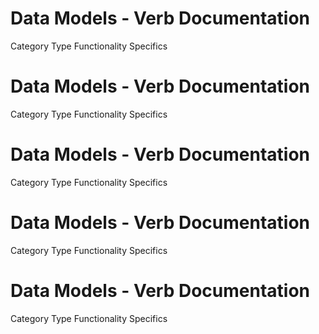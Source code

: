  
# Data Models - Verb Documentation
 
Category                  Type                      Functionality             Specifics                
 
# Data Models - Verb Documentation
 
Category                  Type                      Functionality             Specifics                
 
# Data Models - Verb Documentation
 
Category                  Type                      Functionality             Specifics                
 
# Data Models - Verb Documentation
 
Category                  Type                      Functionality             Specifics                
 
# Data Models - Verb Documentation
 
Category                  Type                      Functionality             Specifics                
